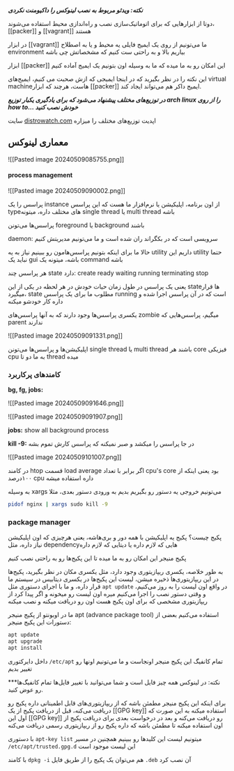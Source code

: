 ***نکته: ویدئو مربوط به نصب لینوکس را داکیومنت نکردی***

دوتا از ابزارهایی که برای اتوماتیک‌سازی نصب و راه‌اندازی محیط استفاده می‌شوند، [[packer]] و [[vagrant]] هستند

در ابزار [[vagrant]] ما می‌تونیم از روی یک ایمیج فایلی یه محیط و یا به اصطلاح environment بیاریم بالا و به راحتی ست کنیم که مشخصاتش چی باشه

ابزار [[packer]] این امکان رو به ما میده که ما به وسیله اون بتونیم یک ایمیج آماده کنیم

این نکته را در نظر بگیرید که در اینجا ایمیجی که ازش صحبت می کنیم، ایمیج‌های virtual machineهاست، هرچند که ابزار [[packer]] ایمیج داکر هم می‌تواند ایجاد کند.

***در توزیع‌های مختلف پیشنهاد می‌شود که برای یادگیری یکبار توزیع arch linux را از روی how to... خودش نصب کنید***

سایت [distrowatch.com](https://distrowatch.com) اپدیت توزیع‌های مختلف را میزاره


## معماری لینوکس
![[Pasted image 20240509085755.png]]

#### process management

![[Pasted image 20240509090002.png]]

پراسس را یک instance از اون برنامه، اپلیکیشن یا نرم‌افزار ما هست که این پراسس typeهای مختلف داره، میتونه single thread یا multi thread باشه

پراسس‌ها می‌تونن foreground یا background باشند

daemon: سرویسی است که در بکگراند ران شده است و ما می‌تونیم مدیریتش کنیم

حالا ما برای اینکه بتونیم پراسس‌هامون رو ببینیم نیاز به یه utility داریم
این utility حتما نباید یک gui باشه، میتونه یک command باشه

هر پراسس چند state دارد:
create
ready
waiting
running
terminating
stop

یعنی یک پراسس در طول زمان حیات خودش در هر لحظه در یکی از این stateها قرار میگیرد، state مطلوب ما برای یک پراسس running است که در آن پراسس اجرا شده و داره کار خودشو میکنه

یکسری پراسس‌ها وجود دارند که به آنها پراسس‌های zombie میگیم، پراسس‌هایی که parent ندارند

![[Pasted image 20240509091331.png]]


اپلیکیشن‌ها و پراسس‌ها می‌تونن single thread یا multi thread باشند
هر core فیزیکی cpu به ما دو تا thread میده


### کامندهای پرکاربرد
**bg, fg, jobs:**

![[Pasted image 20240509091646.png]]

![[Pasted image 20240509091907.png]]

**jobs:** show all background process

**kill -9:** در جا پراسس را میکشد و صبر نمیکنه که پراسس کارش تموم بشه

![[Pasted image 20240509101007.png]]


در کامند htop قسمت load average اگر برابر با تعداد cpu's core بود یعنی اینکه از ۱۰۰درصد cpu داره استفاده میشه

به وسیله xargs می‌تونیم خروجی یه دستور رو بگیریم بدیم به ورودی دستور بعدی، مثلا
```sh
pidof nginx | xargs sudo kill -9
```



### package manager

پکیج چیست؟
پکیج یه اپلیکیشن با همه دور و بری‌هاشه، یعنی هرچیزی که اون اپلیکیشن نیاز داره، مثل dependencyهایی که لازم داره یا دیتایی که لازم داره

پکیج منیجر این امکان رو به ما میده تا این پکیج‌ها رو به راحتی نصب کنیم

به طور خلاصه، یکسری ریپازیتوری وجود دارد، مثل یکسری مکان در نظر بگیرید، پکیج‌ها در این ریپازیتوری‌ها ذخیره میشن، لیست این پکیج‌ها در یکسری دیتابیس در سیستم ما قرار داره، و ما با اجرای دستوری مثل `apt update` در واقع اون لیست را به روز می‌کنیم، و وقتی دستور نصب را اجرا می‌کنیم میره اون لیست رو میخونه و اگر پیدا کرد از ریپازیتوری مشخصی که برای اون پکیج هست اون رو دریافت میکنه و نصب میکنه

ما در اوبونتو از پکیج منیجر apt (advance package tool) استفاده می‌کنیم
بعضی از دستورات این پکیج منیجر:
```sh
apt update
apt upgrade
apt install
```

داخل دایرکتوری `/etc/apt` تمام کانفیگ این پکیج منیجر اونجاست و ما می‌تونیم اونها رو تغییر بدیم

***نکته: در لینوکس همه چیز فایل است و شما می‌توانید با تغییر فایل‌ها تمام کانفیگ‌ها رو عوض کنید.

برای اینکه این پکیج منیجر مطمئن باشه که از ریپازیتوری‌های قابل اطمینانی داره پکیج رو دریافت می‌کنه، قبل از دریافت پکیج از یک [[GPG key]] استفاده میکنه به این صورت که اول این [[GPG key]] رو دریافت می‌کنه و بعد در درخواست بعدی برای دریافت پکیج از اون استفاده میکنه تا مطمئن باشه که داره پکیج رو از ریپازیتوری رسمی دریافت می‌کنه

با دستوری `apt-key list` میتونیم لیست این کلیدها رو ببینیم
همچنین در مسیر `/etc/apt/trusted.gpg.d` این لیست موجود است

با کامند `dpkg -i`  هم می‌توان یک پکیج را از طریق فایل `.deb` آن نصب کرد


